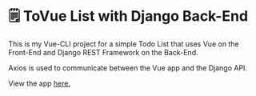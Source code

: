 # 🗒 ToVue List with Django Back-End

This is my Vue-CLI project for a simple Todo List that uses Vue on the Front-End and Django REST Framework on the Back-End.

Axios is used to communicate between the Vue app and the Django API.

View the app [here.](https://dys-vue-todo.netlify.com/)